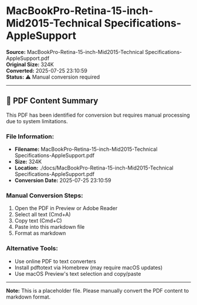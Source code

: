 # MacBookPro-Retina-15-inch-Mid2015-Technical Specifications-AppleSupport

**Source:** MacBookPro-Retina-15-inch-Mid2015-Technical Specifications-AppleSupport.pdf  
**Original Size:** 324K  
**Converted:** 2025-07-25 23:10:59  
**Status:** ⚠️ Manual conversion required

---

## 📄 PDF Content Summary

This PDF has been identified for conversion but requires manual processing due to system limitations.

### File Information:
- **Filename:** MacBookPro-Retina-15-inch-Mid2015-Technical Specifications-AppleSupport.pdf
- **Size:** 324K
- **Location:** ./docs/MacBookPro-Retina-15-inch-Mid2015-Technical Specifications-AppleSupport.pdf
- **Conversion Date:** 2025-07-25 23:10:59

### Manual Conversion Steps:
1. Open the PDF in Preview or Adobe Reader
2. Select all text (Cmd+A)
3. Copy text (Cmd+C)
4. Paste into this markdown file
5. Format as markdown

### Alternative Tools:
- Use online PDF to text converters
- Install pdftotext via Homebrew (may require macOS updates)
- Use macOS Preview's text selection and copy/paste

---

**Note:** This is a placeholder file. Please manually convert the PDF content to markdown format.
